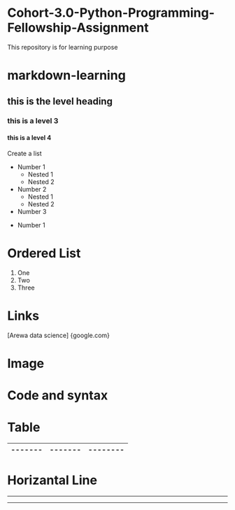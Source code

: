 # Cohort-3.0-Python-Programming-Fellowship-Assignment
This repository is for learning purpose
# markdown-learning
## this is the level heading
### this is a level 3
#### this is a level 4
Create a list
- Number 1
  - Nested 1
  - Nested 2
- Number 2
  - Nested 1
  - Nested 2
- Number 3
* Number 1
# Ordered List
1. One
2. Two
3. Three
# Links
[Arewa data science] {google.com}
# Image

# Code and syntax

# Table
|-------|-------|--------|
|-------|-------|--------|
# Horizantal Line
-----------
***********
